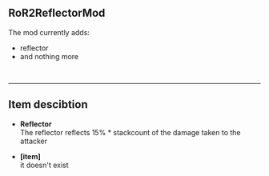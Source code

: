 <h2>RoR2ReflectorMod</h2>
<p>The mod currently adds:</p>
<ul>
  <li>reflector</li>
  <li>and nothing more</li>
</ul>

<br>
<hr>


<h2>Item descibtion</h2>
<ul>
  <li>
    <p><b>Reflector</b><br>
    The reflector reflects 15% * stackcount of the damage taken to the attacker</p>
  </li>
  <li>
    <p>
      <b>[item]</b> <br>
      it doesn't exist
    </p>
  </li>
</ul>
